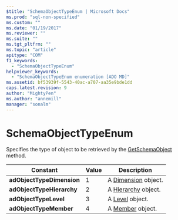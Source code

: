 ```yaml
---
$title: "SchemaObjectTypeEnum | Microsoft Docs"
ms.prod: "sql-non-specified"
ms.custom: ""
ms.date: "01/19/2017"
ms.reviewer: ""
ms.suite: ""
ms.tgt_pltfrm: ""
ms.topic: "article"
apitype: "COM"
f1_keywords: 
  - "SchemaObjectTypeEnum"
helpviewer_keywords: 
  - "SchemaObjectTypeEnum enumeration [ADO MD]"
ms.assetid: bf53939f-5543-40ac-a707-aa35e9bde1dd
caps.latest.revision: 9
author: "MightyPen"
ms.author: "annemill"
manager: "sonalm"
---
```

# SchemaObjectTypeEnum
Specifies the type of object to be retrieved by the [GetSchemaObject](../../../ado/reference/ado-md-api/getschemaobject-method-ado-md.md) method.  
  
|Constant|Value|Description|  
|--------------|-----------|-----------------|  
|**adObjectTypeDimension**|1|A [Dimension](../../../ado/reference/ado-md-api/dimension-object-ado-md.md) object.|  
|**adObjectTypeHierarchy**|2|A [Hierarchy](../../../ado/reference/ado-md-api/hierarchy-object-ado-md.md) object.|  
|**adObjectTypeLevel**|3|A [Level](../../../ado/reference/ado-md-api/level-object-ado-md.md) object.|  
|**adObjectTypeMember**|4|A [Member](../../../ado/reference/ado-md-api/member-object-ado-md.md) object.|
